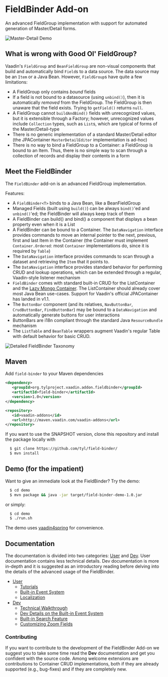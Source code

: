 # FieldBinder Add-on

An advanced FieldGroup implementation with support for automated generation of Master/Detail forms.

![Master-Detail Demo](http://i.imgur.com/TZdfj5P.png)




## What is wrong with Good Ol' FieldGroup?

Vaadin's `FieldGroup` and `BeanFieldGroup` are non-visual components that build and automatically bind `Field`s to a data source. The data source may be an `Item` or a Java Bean. However, `FieldGroup`s have quite a few limitations:

* A FieldGroup only contains *bound* fields
* If a field is not bound to a datasource (using `unbind()`), then it is automatically *removed* from the FieldGroup. The FieldGroup is then unaware that the field exists. Trying to `getField()` returns `null`.
* A FieldGroup cannot `buildAndBind()` fields with unrecognized values, but it is extensible through a Factory; however, unrecognized values include `Collection` types, such as `List`s, which are typical of forms of the Master/Detail-type  
* There is no generic implementation of a standard Master/Detail editor (the JPAContainer `MasterDetailEditor` implementation is ad-hoc)
* There is no way to bind a FieldGroup to a Container: a FieldGroup is bound to an Item. Thus, there is no simple way to scan through a collection of records and display their contents in a form

## Meet the FieldBinder

The `FieldBinder` add-on is an advanced FieldGroup implementation. 

Features:

* A `FieldBinder<T>` binds to a Java Bean, like a BeanFieldGroup
* Managed Fields (built using `build()`) can be always `bind()`'ed and `unbind()`'ed; the FieldBinder will always keep track of them
* A FieldBinder can build() and bind() a component that displays a bean property even when it is a List<T>
* A FieldBinder can be bound to a Container. The `DataNavigation` interface provides commands to move an internal pointer to the next, previous, first and last Item in the Container (the Container must implement `Container.Ordered`: most `Container` implementations do, since it is required by `Table`)
* The `DataNavigation` interface provides commands to scan through a dataset and retrieving the `Item` that it points to.
* The `DataNavigation` interface provides standard behavior for performing CRUD and lookup operations, which can be extended through a regular, Vaadin-style listener mechanism
* `FieldBinder` comes with standard built-in CRUD for the ListContainer and the [Lazy Mongo Container](https://github.com/tyl/mongodbcontainer-addon). The ListContainer should already cover most Java Bean use-cases. Support for Vaadin's official JPAContainer has landed in v1.1.  
* The `ButtonBar` component (and its relatives, `NavButtonBar`, `CrudButtonBar`, `FindButtonBar`) may be bound  to a `DataNavigation` and automatically generate buttons for user interactions 
* ButtonBars are i18n compliant through the standard Java `ResourceBundle` mechanism 
* The `ListTable` and `BeanTable` wrappers augment Vaadin's regular Table with default behavior for basic CRUD.

![Detailed FieldBinder Taxonomy](http://i.imgur.com/RiFRfxJ.png)


## Maven


Add `field-binder` to your Maven dependencies

```xml
<dependency>
   <groupId>org.tylproject.vaadin.addon.fieldbinder</groupId>
   <artifactId>field-binder</artifactId>
   <version>1.0</version>
</dependency>

<repository>
   <id>vaadin-addons</id>
   <url>http://maven.vaadin.com/vaadin-addons</url>
</repository>
```

If you want to use the SNAPSHOT version, clone this repository and install the package locally with

```sh
  $ git clone https://github.com/tyl/field-binder/
  $ mvn install 
```


## Demo (for the impatient)

Want to give an immediate look at the FieldBinder? Try the demo:

```sh
  $ cd demo
  $ mvn package && java -jar target/field-binder-demo-1.0.jar  
```

or simply:

```sh
  $ cd demo
  $ ./run.sh
```

The demo uses [vaadin4spring](https://github.com/peholmst/vaadin4spring) for convenience.

## Documentation

The documentation is divided into two categories: [User](user) and [Dev](dev). User documentation contains less technical details. Dev documentation is more in-depth and it is suggested as an introductory reading before delving into the details of the advanced usage of the FieldBinder.

* [User](user)
  * [Tutorials](user/tutorials)
  * [Built-in Event System](user/events)
  * [Localization](user/localization)
* [Dev](dev)
  * [Technical Walkthrough](dev/tech-walkthrough.md) 
  * [Dev Details on the Built-in Event System](dev/events)
  * [Built-in Search Feature](dev/search)
  * [Customizing Zoom Fields](dev/zoomfields)

### Contributing

If you want to contribute to the development of the FieldBinder Add-on we suggest you to take some time read the **Dev** documentation
and get you confident with the source code. Among welcome extensions are contributions to Container CRUD implementations, both if they are already  supported (e.g., bug-fixes) and if they are completely new.
